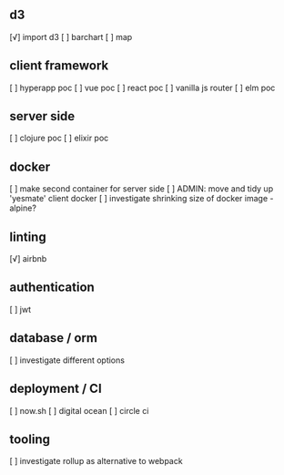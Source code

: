 d3
------------------
[√] import d3
[ ] barchart
[ ] map

client framework
------------------
[ ] hyperapp poc
[ ] vue poc
[ ] react poc
[ ] vanilla js router
[ ] elm poc 

server side
------------------

[ ] clojure poc
[ ] elixir poc

docker
------------------
[ ] make second container for server side
[ ] ADMIN: move and tidy up 'yesmate' client docker
[ ] investigate shrinking size of docker image - alpine?

linting
------------------

[√] airbnb

authentication
------------------
[ ] jwt

database / orm
------------------
[ ] investigate different options


deployment / CI
------------------
[ ] now.sh
[ ] digital ocean
[ ] circle ci

tooling
------------------
[ ] investigate rollup as alternative to webpack





